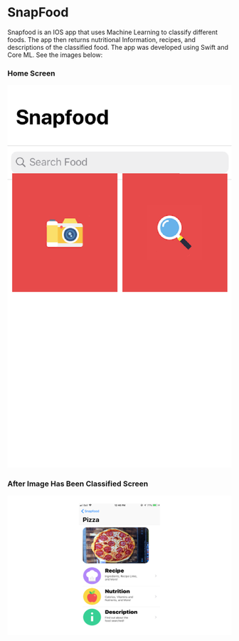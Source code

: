 # SnapFood
Snapfood is an IOS app that uses Machine Learning to classify different foods. The app then returns nutritional Information, recipes, and descriptions of the classified food. The app was developed using Swift and Core ML. See the images below:

### Home Screen
![](https://github.com/rohanrav/snapfood/blob/master/images/home.png)

### After Image Has Been Classified Screen
![](https://github.com/rohanrav/snapfood/blob/master/images/classified.png)
